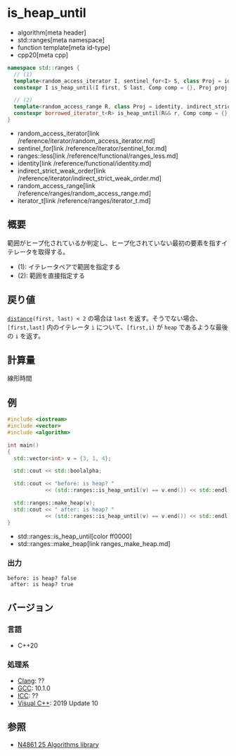 # is_heap_until
* algorithm[meta header]
* std::ranges[meta namespace]
* function template[meta id-type]
* cpp20[meta cpp]

```cpp
namespace std::ranges {
  // (1)
  template<random_access_iterator I, sentinel_for<I> S, class Proj = identity, indirect_strict_weak_order<projected<I, Proj>> Comp = ranges::less>
  constexpr I is_heap_until(I first, S last, Comp comp = {}, Proj proj = {});

  // (2)
  template<random_access_range R, class Proj = identity, indirect_strict_weak_order<projected<iterator_t<R>, Proj>> Comp = ranges::less>
  constexpr borrowed_iterator_t<R> is_heap_until(R&& r, Comp comp = {}, Proj proj = {});
}
```
* random_access_iterator[link /reference/iterator/random_access_iterator.md]
* sentinel_for[link /reference/iterator/sentinel_for.md]
* ranges::less[link /reference/functional/ranges_less.md]
* identity[link /reference/functional/identity.md]
* indirect_strict_weak_order[link /reference/iterator/indirect_strict_weak_order.md]
* random_access_range[link /reference/ranges/random_access_range.md]
* iterator_t[link /reference/ranges/iterator_t.md]

## 概要
範囲がヒープ化されているか判定し、ヒープ化されていない最初の要素を指すイテレータを取得する。

* (1): イテレータペアで範囲を指定する
* (2): 範囲を直接指定する


## 戻り値
[`distance`](/reference/iterator/distance.md)`(first, last) < 2` の場合は `last` を返す。そうでない場合、`[first,last]` 内のイテレータ `i` について、`[first,i)` が `heap` であるような最後の `i` を返す。


## 計算量
線形時間


## 例
```cpp example
#include <iostream>
#include <vector>
#include <algorithm>

int main()
{
  std::vector<int> v = {3, 1, 4};

  std::cout << std::boolalpha;

  std::cout << "before: is heap? "
            << (std::ranges::is_heap_until(v) == v.end()) << std::endl;

  std::ranges::make_heap(v);
  std::cout << " after: is heap? "
            << (std::ranges::is_heap_until(v) == v.end()) << std::endl;
}
```
* std::ranges::is_heap_until[color ff0000]
* std::ranges::make_heap[link ranges_make_heap.md]

### 出力
```
before: is heap? false
 after: is heap? true
```

## バージョン
### 言語
- C++20

### 処理系
- [Clang](/implementation.md#clang): ??
- [GCC](/implementation.md#gcc): 10.1.0
- [ICC](/implementation.md#icc): ??
- [Visual C++](/implementation.md#visual_cpp): 2019 Update 10

## 参照
- [N4861 25 Algorithms library](https://timsong-cpp.github.io/cppwp/n4861/algorithms)
